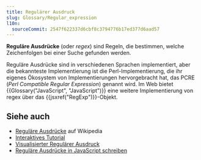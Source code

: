 ```yaml
---
title: Regulärer Ausdruck
slug: Glossary/Regular_expression
l10n:
  sourceCommit: 2547f622337d6cbf8c3794776b17ed377d6aad57
---
```


**Reguläre Ausdrücke** (oder _regex_) sind Regeln, die bestimmen, welche Zeichenfolgen bei einer Suche gefunden werden.

Reguläre Ausdrücke sind in verschiedenen Sprachen implementiert, aber die bekannteste Implementierung ist die Perl-Implementierung, die ihr eigenes Ökosystem von Implementierungen hervorgebracht hat, das PCRE (_Perl Compatible Regular Expression_) genannt wird. Im Web bietet {{Glossary("JavaScript", "JavaScript")}} eine weitere Implementierung von regex über das {{jsxref("RegExp")}}-Objekt.

## Siehe auch

- [Reguläre Ausdrücke](https://en.wikipedia.org/wiki/Regular_expressions) auf Wikipedia
- [Interaktives Tutorial](https://regexone.com/)
- [Visualisierter Regulärer Ausdruck](https://regexper.com/)
- [Reguläre Ausdrücke in JavaScript schreiben](/de/docs/Web/JavaScript/Guide/Regular_expressions)
